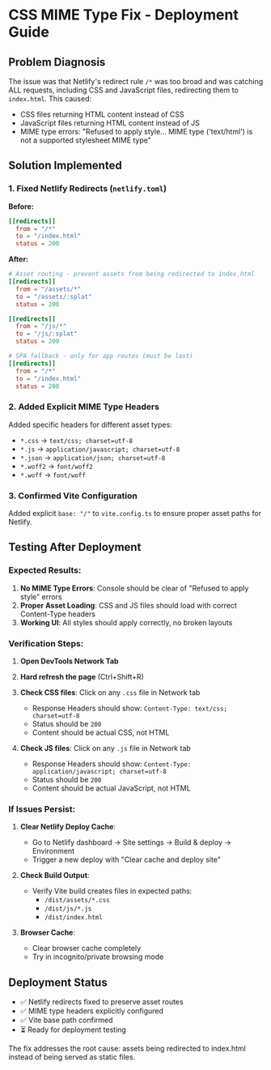 # CSS MIME Type Fix - Deployment Guide

## Problem Diagnosis
The issue was that Netlify's redirect rule `/*` was too broad and was catching ALL requests, including CSS and JavaScript files, redirecting them to `index.html`. This caused:

- CSS files returning HTML content instead of CSS
- JavaScript files returning HTML content instead of JS
- MIME type errors: "Refused to apply style... MIME type ('text/html') is not a supported stylesheet MIME type"

## Solution Implemented

### 1. Fixed Netlify Redirects (`netlify.toml`)
**Before:**
```toml
[[redirects]]
  from = "/*"
  to = "/index.html"
  status = 200
```

**After:**
```toml
# Asset routing - prevent assets from being redirected to index.html
[[redirects]]
  from = "/assets/*"
  to = "/assets/:splat"
  status = 200

[[redirects]]
  from = "/js/*"
  to = "/js/:splat"
  status = 200

# SPA fallback - only for app routes (must be last)
[[redirects]]
  from = "/*"
  to = "/index.html"
  status = 200
```

### 2. Added Explicit MIME Type Headers
Added specific headers for different asset types:
- `*.css` → `text/css; charset=utf-8`
- `*.js` → `application/javascript; charset=utf-8`
- `*.json` → `application/json; charset=utf-8`
- `*.woff2` → `font/woff2`
- `*.woff` → `font/woff`

### 3. Confirmed Vite Configuration
Added explicit `base: "/"` to `vite.config.ts` to ensure proper asset paths for Netlify.

## Testing After Deployment

### Expected Results:
1. **No MIME Type Errors**: Console should be clear of "Refused to apply style" errors
2. **Proper Asset Loading**: CSS and JS files should load with correct Content-Type headers
3. **Working UI**: All styles should apply correctly, no broken layouts

### Verification Steps:
1. **Open DevTools Network Tab**
2. **Hard refresh the page** (Ctrl+Shift+R)
3. **Check CSS files**: Click on any `.css` file in Network tab
   - Response Headers should show: `Content-Type: text/css; charset=utf-8`
   - Status should be `200`
   - Content should be actual CSS, not HTML

4. **Check JS files**: Click on any `.js` file in Network tab
   - Response Headers should show: `Content-Type: application/javascript; charset=utf-8`
   - Status should be `200`
   - Content should be actual JavaScript, not HTML

### If Issues Persist:
1. **Clear Netlify Deploy Cache**: 
   - Go to Netlify dashboard → Site settings → Build & deploy → Environment
   - Trigger a new deploy with "Clear cache and deploy site"

2. **Check Build Output**:
   - Verify Vite build creates files in expected paths:
     - `/dist/assets/*.css`
     - `/dist/js/*.js`
     - `/dist/index.html`

3. **Browser Cache**:
   - Clear browser cache completely
   - Try in incognito/private browsing mode

## Deployment Status
- ✅ Netlify redirects fixed to preserve asset routes
- ✅ MIME type headers explicitly configured
- ✅ Vite base path confirmed
- ⏳ Ready for deployment testing

The fix addresses the root cause: assets being redirected to index.html instead of being served as static files.